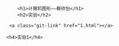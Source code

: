 <html>
	<head>
		<meta charset="utf-8">
	</head>

		<h1>计算机图形——蔡欣怡</h1>
		<h2>实验</h2>
	
     <a class="git-link" href="1.html"></a>

	<h4>实验1</h4>
	
</html>

